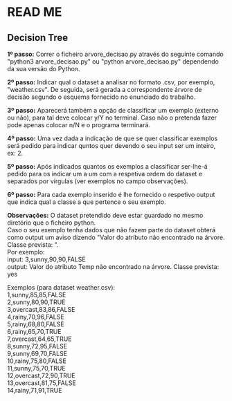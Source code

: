 # READ ME
## Decision Tree

**1º passo:** Correr o ficheiro arvore_decisao.py através do seguinte comando "python3 arvore_decisao.py" ou "python arvore_decisao.py" dependendo da sua versão do Python.

**2º passo:** Indicar qual o dataset a analisar no formato <nome>.csv, por exemplo, "weather.csv".
          De seguida, será gerada a correspondente árvore de decisão segundo o esquema fornecido no enunciado do trabalho.

**3º passo:** Aparecerá também a opção de classificar um exemplo (externo ou não), para tal deve colocar y/Y no terminal. Caso não o pretenda fazer pode apenas colocar n/N e o programa terminará.

**4º passo:** Uma vez dada a indicação de que se quer classificar exemplos será pedido para indicar quntos quer devendo o seu input ser um inteiro, ex: 2.

**5º passo:** Após indicados quantos os exemplos a classificar ser-lhe-á pedido para os indicar um a um com a respetiva ordem do dataset e separados por vírgulas (ver exemplos no campo observações).

**6º passo:** Para cada exemplo inserido é lhe fornecido o respetivo output que indica qual a classe a que pertence o seu exemplo.

**Observações:**
  O dataset pretendido deve estar guardado no mesmo diretório que o ficheiro python.  
  Caso o seu exemplo tenha dados que não fazem parte do dataset obterá como output um aviso dizendo "Valor do atributo <atributo> não encontrado na árvore. Classe prevista: <classe>".  
      Por exemplo:  
      input: 3,sunny,90,90,FALSE  
      output: Valor do atributo Temp não encontrado na árvore. Classe prevista: yes  

  Exemplos (para dataset weather.csv):  
          1,sunny,85,85,FALSE  
          2,sunny,80,90,TRUE  
          3,overcast,83,86,FALSE  
          4,rainy,70,96,FALSE  
          5,rainy,68,80,FALSE  
          6,rainy,65,70,TRUE  
          7,overcast,64,65,TRUE  
          8,sunny,72,95,FALSE  
          9,sunny,69,70,FALSE  
          10,rainy,75,80,FALSE  
          11,sunny,75,70,TRUE  
          12,overcast,72,90,TRUE  
          13,overcast,81,75,FALSE  
          14,rainy,71,91,TRUE

